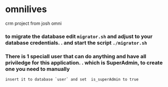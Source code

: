 # omnilives
crm project from josh omni

### to migrate the database edit `migrator.sh` and adjust to your database credentials. . and start the script `./migrator.sh`

### There is 1 speciall user that can do anything and have all priviledge for this application. . which is SuperAdmin, to create one you need to manually 
    insert it to database `user` and set  is_superAdmin to true
